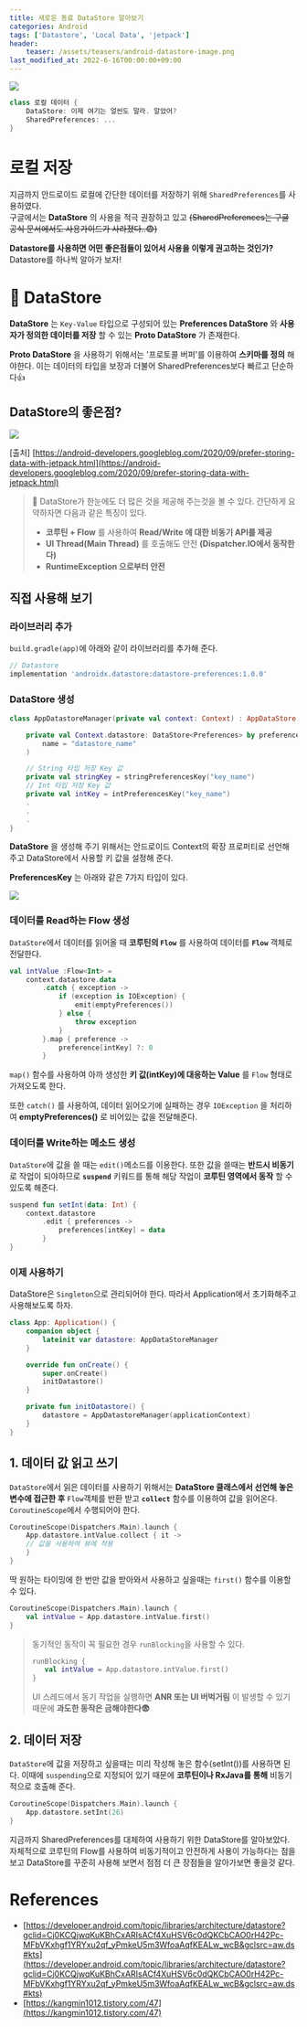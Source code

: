 ```yaml
---
title: 새로운 동료 DataStore 알아보기
categories: Android
tags: ['Datastore', 'Local Data', 'jetpack']
header:
    teaser: /assets/teasers/android-datastore-image.png
last_modified_at: 2022-6-16T00:00:00+09:00
---
```

<img src="https://user-images.githubusercontent.com/63226023/174076432-24f77ccb-dcb7-45fe-a70d-5d65e4d08f19.png">

```kotlin
class 로컬 데이터 {
    DataStore: 이제 여기는 얼씬도 말라. 알았어?   
    SharedPreferences: ...
}
```

# 로컬 저장
지금까지 안드로이드 로컬에 간단한 데이터를 저장하기 위해 `SharedPreferences`를 사용하였다.   
구글에서는 __DataStore__ 의 사용을 적극 권장하고 있고 ~~(SharedPreferences는 구글 공식 문서에서도 사용가이드가 사라졌다..😨)~~

__Datastore를 사용하면 어떤 좋은점들이 있어서 사용을 이렇게 권고하는 것인가?__ Datastore를 하나씩 알아가 보자!

# 🚀 DataStore
__DataStore__ 는 `Key-Value` 타입으로 구성되어 있는 __Preferences DataStore__ 와 __사용자가 정의한 데이터를 저장__ 할 수 있는 __Proto DataStore__ 가 존재한다.

__Proto DataStore__ 을 사용하기 위해서는 '프로토콜 버퍼'를 이용하여 __스키마를 정의__ 해야한다. 이는 데이터의 타입을 보장과 더불어 SharedPreferences보다 빠르고 단순하다👍
## DataStore의 좋은점?
<img src="https://user-images.githubusercontent.com/63226023/174060195-e04e5a19-9058-4a05-8e1e-74e3ffc56496.png">

[출처] [https://android-developers.googleblog.com/2020/09/prefer-storing-data-with-jetpack.html](https://android-developers.googleblog.com/2020/09/prefer-storing-data-with-jetpack.html)

> 🤔 DataStore가 한눈에도 더 많은 것을 제공해 주는것을 볼 수 있다. 간단하게 요약하자면 다음과 같은 특징이 있다.
>
> - __코루틴 + Flow__ 를 사용하여 __Read/Write 에 대한 비동기 API를 제공__
> - __UI Thread(Main Thread)__ 를 호출해도 안전 __(Dispatcher.IO에서 동작한다)__
> - __RuntimeException 으로부터 안전__

## 직접 사용해 보기
### 라이브러리 추가
`build.gradle(app)`에 아래와 같이 라이브러리를 추가해 준다.
```gradle
// Datastore
implementation 'androidx.datastore:datastore-preferences:1.0.0'
```
### DataStore 생성
```kotlin
class AppDatastoreManager(private val context: Context) : AppDataStore {

    private val Context.datastore: DataStore<Preferences> by preferencesDataStore(
        name = "datastore_name"
    )

    // String 타입 저장 Key 값
    private val stringKey = stringPreferencesKey("key_name")
    // Int 타입 저장 Key 값
    private val intKey = intPreferencesKey("key_name")
    .
    .
    .
}
```
__DataStore__ 을 생성해 주기 위해서는 안드로이드 Context의 확장 프로퍼티로 선언해 주고 DataStore에서 사용할 키 값을 설정해 준다.

__PreferencesKey__ 는 아래와 같은 7가지 타입이 있다.

<img src="https://user-images.githubusercontent.com/63226023/174065589-5a4a0d80-1034-4561-ad8c-e94342fe504f.png">

### 데이터를 Read하는 Flow 생성
`DataStore`에서 데이터를 읽어올 때 __코루틴의 `Flow`__ 를 사용하여 데이터를 __`Flow`__ 객체로 전달한다.

```kotlin
val intValue :Flow<Int> =
    context.datastore.data
        .catch { exception ->
            if (exception is IOException) {
                emit(emptyPreferences())
            } else {
                throw exception
            }
        }.map { preference ->
            preference[intKey] ?: 0
        }
```
`map()` 함수를 사용하여 아까 생성한 __키 값(intKey)에 대응하는 Value__ 를 `Flow` 형태로 가져오도록 한다.

또한 `catch()` 를 사용하여, 데이터 읽어오기에 실패하는 경우 `IOException` 을 처리하여 __emptyPreferences()__ 로 비어있는 값을 전달해준다.

### 데이터를 Write하는 메소드 생성
`DataStore`에 값을 쓸 때는 `edit()`메소드를 이용한다. 또한 값을 쓸때는 __반드시 비동기__ 로 작업이 되야하므로 __`suspend`__ 키워드를 통해 해당 작업이 __코루틴 영역에서 동작__ 할 수 있도록 해준다.

```kotlin
suspend fun setInt(data: Int) {
    context.datastore
        .edit { preferences ->
            preferences[intKey] = data
        }
}
```
### 이제 사용하기
DataStore은 `Singleton`으로 관리되어야 한다. 따라서 Application에서 초기화해주고 사용해보도록 하자.

```kotlin
class App: Application() {
    companion object {
        lateinit var datastore: AppDataStoreManager
    }

    override fun onCreate() {
        super.onCreate()
        initDatastore()
    }

    private fun initDatastore() {
        datastore = AppDatastoreManager(applicationContext)
    }
}
```
<h2>1. 데이터 값 읽고 쓰기</h2>

`DataStore`에서 읽은 데이터를 사용하기 위해서는 __DataStore 클래스에서 선언해 놓은 변수에 접근한 후__ `Flow`객체를 반환 받고 __`collect`__ 함수를 이용하여 값을 읽어온다. `CoroutineScope`에서 수행되어야 한다.
```kotlin
CoroutineScope(Dispatchers.Main).launch {
    App.datastore.intValue.collect { it ->
    // 값을 사용하여 뷰에 적용
    }
}
```
딱 원하는 타이밍에 한 번만 값을 받아와서 사용하고 싶을때는 `first()` 함수를 이용할 수 있다.
```kotlin
CoroutineScope(Dispatchers.Main).launch {
    val intValue = App.datastore.intValue.first()
}
```

> 동기적인 동작이 꼭 필요한 경우 `runBlocking`을 사용할 수 있다.
> ```kotlin
> runBlocking {
>    val intValue = App.datastore.intValue.first()
> }  
> ```
> UI 스레드에서 동기 작업을 실행하면 __ANR 또는 UI 버벅거림__ 이 발생할 수 있기 때문에 __과도한 동작은 금해야한다😨__
> 

<h2>2. 데이터 저장</h2>

`DataStore`에 값을 저장하고 싶을때는 미리 작성해 놓은 함수(setInt())를 사용하면 된다. 이때에 `suspending`으로 지정되어 있기 때문에 __코루틴이나 RxJava를 통해__ 비동기적으로 호출해 준다.
```kotlin
CoroutineScope(Dispatchers.Main).launch {
    App.datastore.setInt(26)
}
```

지금까지 SharedPreferences를 대체하여 사용하기 위한 DataStore를 알아보았다. 자체적으로 코루틴의 Flow를 사용하여 비동기적이고 안전하게 사용이 가능하다는 점을 보고 DataStore를 꾸준히 사용해 보면서 점점 더 큰 장점들을 알아가보면 좋을것 같다.

# References
- [https://developer.android.com/topic/libraries/architecture/datastore?gclid=Cj0KCQjwqKuKBhCxARIsACf4XuHSV6c0dQKCbCAO0rH42Pc-MFbVKxhgf1YRYxu2qf_yPmkeU5m3WfoaAqfKEALw_wcB&gclsrc=aw.ds#kts](https://developer.android.com/topic/libraries/architecture/datastore?gclid=Cj0KCQjwqKuKBhCxARIsACf4XuHSV6c0dQKCbCAO0rH42Pc-MFbVKxhgf1YRYxu2qf_yPmkeU5m3WfoaAqfKEALw_wcB&gclsrc=aw.ds#kts)
- [https://kangmin1012.tistory.com/47](https://kangmin1012.tistory.com/47)